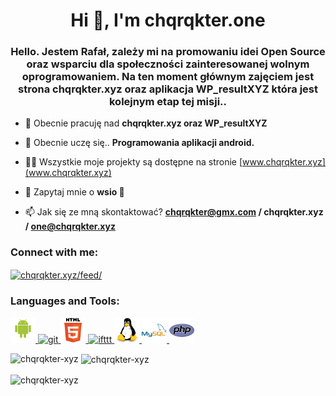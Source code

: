 <h1 align="center">Hi 👋, I'm chqrqkter.one</h1>
<h3 align="center">Hello. Jestem Rafał, zależy mi na promowaniu idei Open Source oraz wsparciu dla społeczności zainteresowanej wolnym oprogramowaniem. Na ten moment głównym zajęciem jest strona chqrqkter.xyz oraz aplikacja WP_resultXYZ która jest kolejnym etap tej misji..</h3>

- 🔭 Obecnie pracuję nad **chqrqkter.xyz oraz WP_resultXYZ**

- 🌱 Obecnie uczę się.. **Programowania aplikacji android.**

- 👨‍💻 Wszystkie moje projekty są dostępne na stronie [www.chqrqkter.xyz](www.chqrqkter.xyz)

- 💬 Zapytaj mnie o **wsio 🫡**

- 📫 Jak się ze mną skontaktować? **chqrqkter@gmx.com / chqrqkter.xyz / one@chqrqkter.xyz**

<h3 align="left">Connect with me:</h3>
<p align="left">
<a href="/chqrqkter.xyz/feed/" target="blank"><img align="center" src="https://raw.githubusercontent.com/rahuldkjain/github-profile-readme-generator/master/src/images/icons/Social/rss.svg" alt="chqrqkter.xyz/feed/" height="30" width="40" /></a>
</p>

<h3 align="left">Languages and Tools:</h3>
<p align="left"> <a href="https://developer.android.com" target="_blank" rel="noreferrer"> <img src="https://raw.githubusercontent.com/devicons/devicon/master/icons/android/android-original-wordmark.svg" alt="android" width="40" height="40"/> </a> <a href="https://git-scm.com/" target="_blank" rel="noreferrer"> <img src="https://www.vectorlogo.zone/logos/git-scm/git-scm-icon.svg" alt="git" width="40" height="40"/> </a> <a href="https://www.w3.org/html/" target="_blank" rel="noreferrer"> <img src="https://raw.githubusercontent.com/devicons/devicon/master/icons/html5/html5-original-wordmark.svg" alt="html5" width="40" height="40"/> </a> <a href="https://ifttt.com/" target="_blank" rel="noreferrer"> <img src="https://www.vectorlogo.zone/logos/ifttt/ifttt-ar21.svg" alt="ifttt" width="40" height="40"/> </a> <a href="https://www.linux.org/" target="_blank" rel="noreferrer"> <img src="https://raw.githubusercontent.com/devicons/devicon/master/icons/linux/linux-original.svg" alt="linux" width="40" height="40"/> </a> <a href="https://www.mysql.com/" target="_blank" rel="noreferrer"> <img src="https://raw.githubusercontent.com/devicons/devicon/master/icons/mysql/mysql-original-wordmark.svg" alt="mysql" width="40" height="40"/> </a> <a href="https://www.php.net" target="_blank" rel="noreferrer"> <img src="https://raw.githubusercontent.com/devicons/devicon/master/icons/php/php-original.svg" alt="php" width="40" height="40"/> </a> </p>

<p><img align="left" src="https://github-readme-stats.vercel.app/api/top-langs?username=chqrqkter-xyz&show_icons=true&locale=en&layout=compact" alt="chqrqkter-xyz" /></p>

<p>&nbsp;<img align="center" src="https://github-readme-stats.vercel.app/api?username=chqrqkter-xyz&show_icons=true&locale=en" alt="chqrqkter-xyz" /></p>

<p><img align="center" src="https://github-readme-streak-stats.herokuapp.com/?user=chqrqkter-xyz&" alt="chqrqkter-xyz" /></p>

